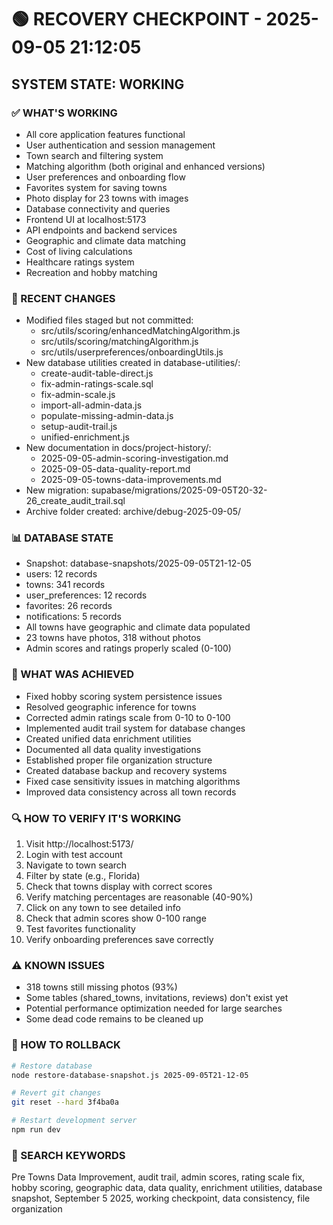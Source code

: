 # 🟢 RECOVERY CHECKPOINT - 2025-09-05 21:12:05
## SYSTEM STATE: WORKING

### ✅ WHAT'S WORKING
- All core application features functional
- User authentication and session management
- Town search and filtering system
- Matching algorithm (both original and enhanced versions)
- User preferences and onboarding flow
- Favorites system for saving towns
- Photo display for 23 towns with images
- Database connectivity and queries
- Frontend UI at localhost:5173
- API endpoints and backend services
- Geographic and climate data matching
- Cost of living calculations
- Healthcare ratings system
- Recreation and hobby matching

### 🔧 RECENT CHANGES
- Modified files staged but not committed:
  - src/utils/scoring/enhancedMatchingAlgorithm.js
  - src/utils/scoring/matchingAlgorithm.js
  - src/utils/userpreferences/onboardingUtils.js
- New database utilities created in database-utilities/:
  - create-audit-table-direct.js
  - fix-admin-ratings-scale.sql
  - fix-admin-scale.js
  - import-all-admin-data.js
  - populate-missing-admin-data.js
  - setup-audit-trail.js
  - unified-enrichment.js
- New documentation in docs/project-history/:
  - 2025-09-05-admin-scoring-investigation.md
  - 2025-09-05-data-quality-report.md
  - 2025-09-05-towns-data-improvements.md
- New migration: supabase/migrations/2025-09-05T20-32-26_create_audit_trail.sql
- Archive folder created: archive/debug-2025-09-05/

### 📊 DATABASE STATE  
- Snapshot: database-snapshots/2025-09-05T21-12-05
- users: 12 records
- towns: 341 records
- user_preferences: 12 records
- favorites: 26 records
- notifications: 5 records
- All towns have geographic and climate data populated
- 23 towns have photos, 318 without photos
- Admin scores and ratings properly scaled (0-100)

### 🎯 WHAT WAS ACHIEVED
- Fixed hobby scoring system persistence issues
- Resolved geographic inference for towns
- Corrected admin ratings scale from 0-10 to 0-100
- Implemented audit trail system for database changes
- Created unified data enrichment utilities
- Documented all data quality investigations
- Established proper file organization structure
- Created database backup and recovery systems
- Fixed case sensitivity issues in matching algorithms
- Improved data consistency across all town records

### 🔍 HOW TO VERIFY IT'S WORKING
1. Visit http://localhost:5173/
2. Login with test account
3. Navigate to town search
4. Filter by state (e.g., Florida)
5. Check that towns display with correct scores
6. Verify matching percentages are reasonable (40-90%)
7. Click on any town to see detailed info
8. Check that admin scores show 0-100 range
9. Test favorites functionality
10. Verify onboarding preferences save correctly

### ⚠️ KNOWN ISSUES
- 318 towns still missing photos (93%)
- Some tables (shared_towns, invitations, reviews) don't exist yet
- Potential performance optimization needed for large searches
- Some dead code remains to be cleaned up

### 🔄 HOW TO ROLLBACK
```bash
# Restore database
node restore-database-snapshot.js 2025-09-05T21-12-05

# Revert git changes
git reset --hard 3f4ba0a

# Restart development server
npm run dev
```

### 🔎 SEARCH KEYWORDS
Pre Towns Data Improvement, audit trail, admin scores, rating scale fix, hobby scoring, geographic data, data quality, enrichment utilities, database snapshot, September 5 2025, working checkpoint, data consistency, file organization
